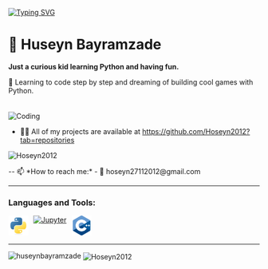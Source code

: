 [![Typing SVG](https://readme-typing-svg.herokuapp.com?size=18&color=2BF723&lines=Hello,+I'm+Huseyn+Bayramzade!;Just+started+learning+Python+🐍;Future+Coder+🚀;Gaming+Fan+🎮)](https://git.io/typing-svg)

# 🌟 Huseyn Bayramzade

**Just a curious kid learning Python and having fun.**

🧠 Learning to code step by step and dreaming of building cool games with Python.
<br>
<br>
<br>
<img  aling="right" alt="Coding" width="400" height="200" src="https://i.pinimg.com/originals/8b/35/fe/8b35fef55fba1a201c9c7a11d3ec3d64.gif">
- 👨‍💻 All of my projects are available at https://github.com/Hoseyn2012?tab=repositories
<p align="left"> <img src="https://komarev.com/ghpvc/?username=Hoseyn2012&label=Profile%20views&color=0e75b6&style=flat" alt="Hoseyn2012" /> </p>
--
📫 *How to reach me:*
- 📧 hoseyn27112012@gmail.com


---

<h3 align="left">Languages and Tools:</h3>
<p align="left" style="display: flex; flex-wrap: wrap; gap: 10px;">
  <a href="https://www.python.org" target="_blank" rel="noreferrer">
    <img src="https://raw.githubusercontent.com/devicons/devicon/master/icons/python/python-original.svg" alt="Python" width="40" height="40"/>
  </a>
  <a href="https://jupyter.org/" target="_blank" rel="noreferrer">
    <img src="https://upload.wikimedia.org/wikipedia/commons/3/38/Jupyter_logo.svg" alt="Jupyter" width="40" height="40"/>
  </a>
  <a href="https://isocpp.org/" target="_blank" rel="noreferrer">
    <img src="https://raw.githubusercontent.com/devicons/devicon/master/icons/cplusplus/cplusplus-original.svg" alt="C++" width="40" height="40"/>
  </a>
</p>

---

<p><img align="left" src="https://github-readme-stats.vercel.app/api/top-langs?username=Hoseyn2012&show_icons=true&theme=tokyonight&title_color=a63ea8&text_color=e1ade0&locale=en&layout=compact" alt="huseynbayramzade" /></p>

<p>&nbsp;<img align="center" src="https://github-readme-stats.vercel.app/api?username=Hoseyn2012&show_icons=true&theme=tokyonight&title_color=f1a2fb&text_color=ad66c7&locale=en" alt="Hoseyn2012" /></p>
